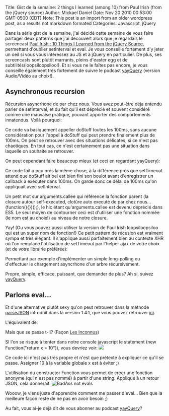 Title: Gist de la semaine: 2 things I learned (among 10) from Paul Irish (from the jQuery source)
Author: Mickael Daniel
Date: Nov 20 2010 00:53:00 GMT-0500 (CDT)
Note: This post is an import from an older wordpress post, as a results not markdown formated
Categories: Javascript, jQuery

Dans la série gist de la semaine, j'ai décidé cette semaine de vous faire partager deux patterns que j'ai découvert alors que je regardais le screencast <a href="http://vimeo.com/12529436 ">Paul Irish : 10 Things I Learned from the jQuery Source</a>, permettant d'oublier setInterval et eval.  Je vous conseille fortement d'y jeter un oeil si vous vous intéressez au JS et à jQuery en particulier. De plus, ses screencasts sont plutôt marrants, pleins d'easter egg et de subtilités(loopsiloopsiloo!). Et si vous ne le faîtes pas encore, je vous conseille également très fortement de suivre le podcast <a href="http://yayquery.com/">yayQuery</a> (version Audio/Vidéo au choix!).

<!--more-->

<h2>Asynchronous recursion</h2>
Récursion asyncrhone de par chez nous. Vous avez peut-être déja entendu parler de setInterval, et du fait qu'il est déprécié et souvent considéré comme une mauvaise pratique, pouvant apporter des comportements innatendus. Voilà pourquoi:
<script src="https://gist.github.com/707336.js"> </script>

Ce code va basiquement appeller doStuff toutes les 100ms, sans aucune considération pour l'appel à doStuff qui peut prendre finalement plus de 100ms. On peut se retrouver avec des situations délicates, si ce n'est pas chaotiques. En tout cas, ce n'est certainement pas une situation dans laquelle on souhaite se retrouver. 

On peut cependant faire beaucoup mieux (et ceci en regardant yayQuery):
<script src="https://gist.github.com/707366.js"> </script>

Ce code fait a peu prés la même chose, à la différence près que setTimeout attend que doStuff ait bel est bien fini son boulot avant d'enregistrer un callback à exécuter dans 100ms. On garde donc ce délai de 100ms qu'on appliquait avec setInterval.

Un petit mot sur arguments.callee qui référence la fonction parent (la closure autour self-executed, clotûre auto executé de par chez nous... (function(){})();), le hic étant qu'arguments.callee est devenu déprécié dans ES5. Le seul moyen de contourner ceci est d'utiliser une fonction nommée (le nom est au choix!) au niveau de notre closure.
<script src="https://gist.github.com/707370.js"> </script>

Yay! (Ou vous pouvez aussi utiliser la version de Paul Irish loopsiloopsiloo qui est un super nom de fonction!) Ce petit pattern de récusion est vraiment sympa et très élégant. Il s'applique aussi parfaitement bien au contexte XHR où l'on remplace l'utilisation de setTimeout par l'helper ajax de votre choix (et de votre librairie préférée):
<script src="https://gist.github.com/707371.js"> </script>

Permettant par exemple d'implémenter un simple long-polling ou d'effectuer le chargement asyncrhone d'un arbre récursivement.

Propre, simple, efficace, puissant, que demander de plus? Ah si, suivez <a href="http://yayquery.com/">yayQuery</a>.

<h2>Parlons eval...</h2>
Et d'une alternative plutôt sexy qu'on peut retrouver dans la méthode <a href="http://api.jquery.com/jQuery.parseJSON/">parseJSON</a> introduit dans la version 1.4.1, que vous pouvez retrouver <a href="https://github.com/jquery/jquery/blob/master/src/core.js#L545">ici</a>.

<script src="https://gist.github.com/707417.js"> </script>

L'équivalent de:
<script src="https://gist.github.com/707420.js"> </script>

Mais que se passe t-il? (Façon <a href="http://www.youtube.com/watch?v=5KVw8lIosWI">Les Inconnus</a>)

SI l'on se risque à tenter dans notre console javascript le statement (new Function("return x = 10")), vous devriez voir: 
<img class="mk-blog-img" src="http://blog.mklog.fr/wp-content/uploads/2010/11/anonymous.png" />
<div class="clear"></div>
Ce code ici n'est pas très propre et n'est que prétexte à expliquer ce qu'il se passe. Assigner 10 à la variable globale x est à éviter <span>;)</span>

L'utilisation du constructor Function vous permet de créer une fonction anonyme (qui n'est pas nommé) à partir d'une string. Appliqué à un retour JSON, cela donnerait: 
<img class="mk-blog-img" src="http://blog.mklog.fr/wp-content/uploads/2010/11/badass-not-evals.png" alt="BadAss not evals" />
<div class="clear"></div>

Wooow, je viens juste d'apprendre comment me passer d'eval... Bien que la meilleure façon reste de ne pas en avoir besoin <span rt-90>;)</span>

Au fait, vous ai-je déjà dit de vous abonner au podcast <a href="http://yayquery.com/">yayQuery</a>?